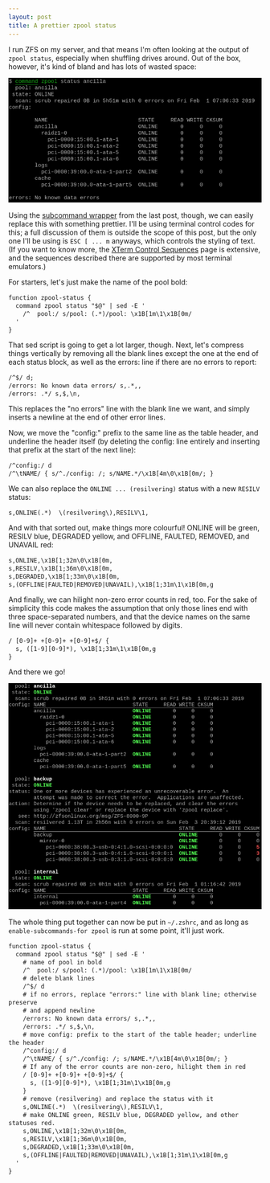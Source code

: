 ```yaml
---
layout: post
title: A prettier zpool status
---
```


I run ZFS on my server, and that means I'm often looking at the output of `zpool status`, especially when shuffling drives around. Out of the box, however, it's kind of bland and has lots of wasted space:

![zpool status](/images/zpool-status-plain.png)

Using the [subcommand wrapper](/subcommandifying/) from the last post, though, we can easily replace this with something prettier. I'll be using terminal control codes for this; a full discussion of them is outside the scope of this post, but the only one I'll be using is `ESC [ ... m` anyways, which controls the styling of text. (If you want to know more, the [XTerm Control Sequences](https://invisible-island.net/xterm/ctlseqs/ctlseqs.html) page is extensive, and the sequences described there are supported by most terminal emulators.)

For starters, let's just make the name of the pool bold:

    function zpool-status {
      command zpool status "$@" | sed -E '
        /^  pool:/ s/pool: (.*)/pool: \x1B[1m\1\x1B[0m/
      '
    }

That sed script is going to get a lot larger, though. Next, let's compress things vertically by removing all the blank lines except the one at the end of each status block, as well as the errors: line if there are no errors to report:

    /^$/ d;
    /errors: No known data errors/ s,.*,,
    /errors: .*/ s,$,\n,

This replaces the "no errors" line with the blank line we want, and simply inserts a newline at the end of other error lines.

Now, we move the "config:" prefix to the same line as the table header, and underline the header itself (by deleting the config: line entirely and inserting that prefix at the start of the next line):

    /^config:/ d
    /^\tNAME/ { s/^./config: /; s/NAME.*/\x1B[4m\0\x1B[0m/; }

We can also replace the `ONLINE ... (resilvering)` status with a new `RESILV` status:

    s,ONLINE(.*)  \(resilvering\),RESILV\1,

And with that sorted out, make things more colourful! ONLINE will be green, RESILV blue, DEGRADED yellow, and OFFLINE, FAULTED, REMOVED, and UNAVAIL red:

    s,ONLINE,\x1B[1;32m\0\x1B[0m,
    s,RESILV,\x1B[1;36m\0\x1B[0m,
    s,DEGRADED,\x1B[1;33m\0\x1B[0m,
    s,(OFFLINE|FAULTED|REMOVED|UNAVAIL),\x1B[1;31m\1\x1B[0m,g

And finally, we can hilight non-zero error counts in red, too. For the sake of simplicity this code makes the assumption that only those lines end with three space-separated numbers, and that the device names on the same line will never contain whitespace followed by digits.

    / [0-9]+ +[0-9]+ +[0-9]+$/ {
      s, ([1-9][0-9]*), \x1B[1;31m\1\x1B[0m,g
    }

And there we go!

![zpool status](/images/zpool-status-pretty.png)

The whole thing put together can now be put in `~/.zshrc`, and as long as `enable-subcommands-for zpool` is run at some point, it'll just work.

    function zpool-status {
      command zpool status "$@" | sed -E '
        # name of pool in bold
        /^  pool:/ s/pool: (.*)/pool: \x1B[1m\1\x1B[0m/
        # delete blank lines
        /^$/ d
        # if no errors, replace "errors:" line with blank line; otherwise preserve
        # and append newline
        /errors: No known data errors/ s,.*,,
        /errors: .*/ s,$,\n,
        # move config: prefix to the start of the table header; underline the header
        /^config:/ d
        /^\tNAME/ { s/^./config: /; s/NAME.*/\x1B[4m\0\x1B[0m/; }
        # If any of the error counts are non-zero, hilight them in red
        / [0-9]+ +[0-9]+ +[0-9]+$/ {
          s, ([1-9][0-9]*), \x1B[1;31m\1\x1B[0m,g
        }
        # remove (resilvering) and replace the status with it
        s,ONLINE(.*)  \(resilvering\),RESILV\1,
        # make ONLINE green, RESILV blue, DEGRADED yellow, and other statuses red.
        s,ONLINE,\x1B[1;32m\0\x1B[0m,
        s,RESILV,\x1B[1;36m\0\x1B[0m,
        s,DEGRADED,\x1B[1;33m\0\x1B[0m,
        s,(OFFLINE|FAULTED|REMOVED|UNAVAIL),\x1B[1;31m\1\x1B[0m,g
      '
    }
